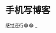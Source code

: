 # 手机写博客

<PhoneSnapshot url="https://fudongdong-statics.oss-cn-beijing.aliyuncs.com/autoupload/2022-09-12/2c6aadcad41f45e5949378a80ec74cba.95f77c3374684fb59eca84ba1321daa0.052EC7A2-926B-4B17-93A5-76D1E9AC3155.jpeg" title="手机写博客" alt="手机写博客" />

<PhoneSnapshot url="https://8.z.wiki/autoupload/2022-09-12/87c9401971d746d4bbef73b69d413bb2.6EC0C782-6B1C-41A0-A62B-2C6C24D52722.png" title="手机写博客" alt="手机写博客" />

感觉还行😂😂
_

